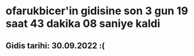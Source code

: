 # ofarukbicer'in gidisine son 3 gun 19 saat 43 dakika 08 saniye kaldi

## Gidis tarihi: 30.09.2022 :(